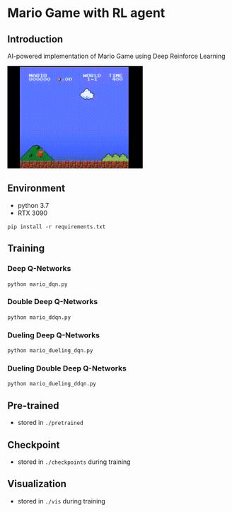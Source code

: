 # Mario Game with RL agent

## Introduction

AI-powered implementation of Mario Game using Deep Reinforce Learning

![demo](./demo.gif)

## Environment

- python 3.7
- RTX 3090

```
pip install -r requirements.txt
```

## Training

### Deep Q-Networks
```
python mario_dqn.py
```

### Double Deep Q-Networks
```
python mario_ddqn.py
```

### Dueling Deep Q-Networks
```
python mario_dueling_dqn.py
```

### Dueling Double Deep Q-Networks
```
python mario_dueling_ddqn.py
```

## Pre-trained

- stored in `./pretrained`

## Checkpoint

- stored in `./checkpoints` during training

## Visualization

- stored in `./vis` during training
